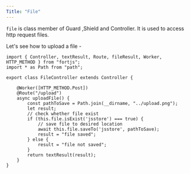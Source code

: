 ```yaml
---
Title: "File"
---
```


`file` is class member of  Guard ,Shield and Controller. It is used to access http request files.

Let's see how to upload a file - 

```
import { Controller, textResult, Route, fileResult, Worker, HTTP_METHOD } from "fortjs";
import * as Path from "path";

export class FileController extends Controller {
   
    @Worker([HTTP_METHOD.Post])
    @Route("/upload")
    async uploadFile() {
        const pathToSave = Path.join(__dirname, "../upload.png");
        let result;
        // check whether file exist
        if (this.file.isExist('jsstore') === true) {
            // save file to desired location
            await this.file.saveTo('jsstore', pathToSave);
            result = "file saved";
        } else {
            result = "file not saved";
        }
        return textResult(result);
    }    
}
```
